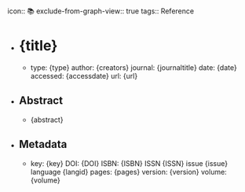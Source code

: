 icon:: 📚
exclude-from-graph-view:: true
tags:: Reference

- # {title}
	- type: {type}
	  author: {creators}
	  journal: {journaltitle}
	  date: {date}
	  accessed: {accessdate}
	  url: {url}
- ## Abstract
	- {abstract}
- ## Metadata
	- key: {key}
	  DOI: {DOI}
	  ISBN: {ISBN}
	  ISSN {ISSN}
	  issue {issue}
	  language {langid}
	  pages: {pages}
	  version: {version}
	  volume: {volume}